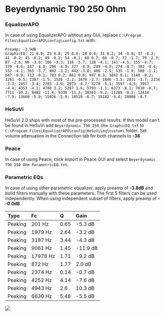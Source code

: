# Beyerdynamic T90 250 Ohm

### EqualizerAPO
In case of using EqualizerAPO without any GUI, replace `C:\Program Files\EqualizerAPO\config\config.txt`
with:
```
Preamp: -3.9dB
GraphicEQ: 21 0.0; 23 0.8; 25 0.6; 28 0.4; 31 0.2; 34 -0.0; 37 -0.2; 41 -0.2; 45 -0.2; 49 -0.2; 54 -0.1; 60 0.7; 66 -0.7; 72 -1.7; 79 -2.3; 87 -2.6; 96 -3.0; 106 -3.3; 116 -3.7; 128 -4.1; 141 -4.5; 155 -4.7; 170 -4.6; 187 -4.9; 206 -4.9; 227 -4.9; 249 -4.8; 274 -4.7; 302 -4.4; 332 -4.1; 365 -3.7; 402 -3.2; 442 -3.0; 486 -2.5; 535 -1.9; 588 -1.1; 647 -0.9; 712 -0.1; 783 0.2; 861 0.6; 947 0.3; 1042 0.1; 1146 -0.2; 1261 -0.5; 1387 -1.5; 1526 -2.2; 1678 -2.7; 1846 -3.5; 2031 -3.7; 2234 -3.3; 2457 -3.4; 2703 -3.9; 2973 -4.7; 3270 -5.1; 3597 -4.5; 3957 -4.4; 4353 -4.1; 4788 3.2; 5267 1.6; 5793 -1.1; 6373 -8.1; 7010 -8.7; 7711 -10.2; 8482 -11.4; 9330 -11.2; 10263 -9.2; 11289 -8.2; 12418 -7.9; 13660 -5.0; 15026 -2.9; 16529 -6.7; 18182 -9.4; 20000 -0.7
```

### HeSuVi
HeSuVi 2.0 ships with most of the pre-processed results. If this model can't be found in HeSuVi add
`Beyerdynamic T90 250 Ohm GraphicEQ.txt` to `C:\Program Files\EqualizerAPO\config\HeSuVi\eq\custom\` folder.
Set volume attenuation in the Connection tab for both channels to **-38**

### Peace
In case of using Peace, click *Import* in Peace GUI and select `Beyerdynamic T90 250 Ohm ParametricEQ.txt`.

### Parametric EQs
In case of using other parametric equalizer, apply preamp of **-3.8dB** and build filters manually
with these parameters. The first 5 filters can be used independently.
When using independent subset of filters, apply preamp of **--0.0dB**.

| Type    | Fc       |    Q | Gain     |
|:--------|:---------|:-----|:---------|
| Peaking | 201 Hz   | 0.65 | -5.3 dB  |
| Peaking | 1979 Hz  | 2.64 | -3.2 dB  |
| Peaking | 3187 Hz  | 3.44 | -4.3 dB  |
| Peaking | 9061 Hz  | 1.45 | -11.9 dB |
| Peaking | 17978 Hz | 1.71 | -9.2 dB  |
| Peaking | 872 Hz   | 1.77 | 2.0 dB   |
| Peaking | 2374 Hz  | 0.14 | -0.7 dB  |
| Peaking | 4252 Hz  | 4.14 | -7.6 dB  |
| Peaking | 4943 Hz  | 2.6  | 10.3 dB  |
| Peaking | 6630 Hz  | 5.48 | -5.5 dB  |

![](https://raw.githubusercontent.com/jaakkopasanen/AutoEq/master/results/headphonecom/sbaf-serious/Beyerdynamic%20T90%20250%20Ohm/Beyerdynamic%20T90%20250%20Ohm.png)